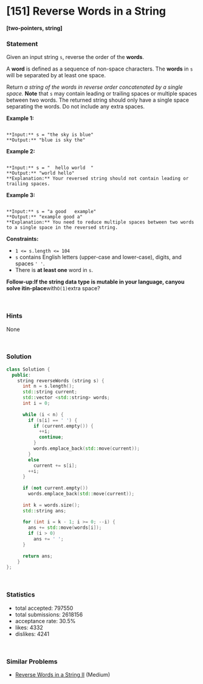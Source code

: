# [151] Reverse Words in a String

**[two-pointers, string]**

### Statement

Given an input string `s`, reverse the order of the **words**.

A **word** is defined as a sequence of non-space characters. The **words** in `s` will be separated by at least one space.

Return *a string of the words in reverse order concatenated by a single space.*
**Note** that `s` may contain leading or trailing spaces or multiple spaces between two words. The returned string should only have a single space separating the words. Do not include any extra spaces.


**Example 1:**

```

**Input:** s = "the sky is blue"
**Output:** "blue is sky the"

```

**Example 2:**

```

**Input:** s = "  hello world  "
**Output:** "world hello"
**Explanation:** Your reversed string should not contain leading or trailing spaces.

```

**Example 3:**

```

**Input:** s = "a good   example"
**Output:** "example good a"
**Explanation:** You need to reduce multiple spaces between two words to a single space in the reversed string.

```

**Constraints:**
* `1 <= s.length <= 104`
* `s` contains English letters (upper-case and lower-case), digits, and spaces `' '`.
* There is **at least one** word in `s`.


**Follow-up:**If the string data type is mutable in your language, canyou solve it**in-place**with`O(1)`extra space?

<br>

### Hints

None

<br>

### Solution

```cpp
class Solution {
  public:
    string reverseWords (string s) {
      int n = s.length();
      std::string current;
      std::vector <std::string> words;
      int i = 0;
      
      while (i < n) {
        if (s[i] == ' ') {
          if (current.empty()) {
            ++i;
            continue;
          }
          words.emplace_back(std::move(current));
        }
        else
          current += s[i];
        ++i;
      }
      
      if (not current.empty())
        words.emplace_back(std::move(current));
      
      int k = words.size();
      std::string ans;
      
      for (int i = k - 1; i >= 0; --i) {
        ans += std::move(words[i]);
        if (i > 0)
          ans += ' ';
      }
      
      return ans;
    }
};
```

<br>

### Statistics

- total accepted: 797550
- total submissions: 2618156
- acceptance rate: 30.5%
- likes: 4332
- dislikes: 4241

<br>

### Similar Problems

- [Reverse Words in a String II](https://leetcode.com/problems/reverse-words-in-a-string-ii) (Medium)
